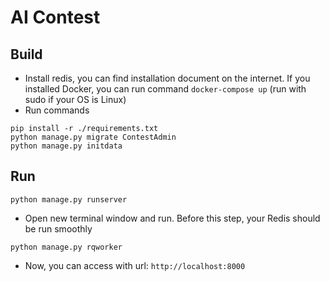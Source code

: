 # AI Contest
## Build
* Install redis, you can find installation document on the internet. If you installed Docker, you can run command `docker-compose up` (run with sudo if your OS is Linux)
* Run commands
```
pip install -r ./requirements.txt
python manage.py migrate ContestAdmin
python manage.py initdata
```
## Run
```
python manage.py runserver
```
* Open new terminal window and run. Before this step, your Redis should be run smoothly
```
python manage.py rqworker
```
* Now, you can access with url: `http://localhost:8000`
